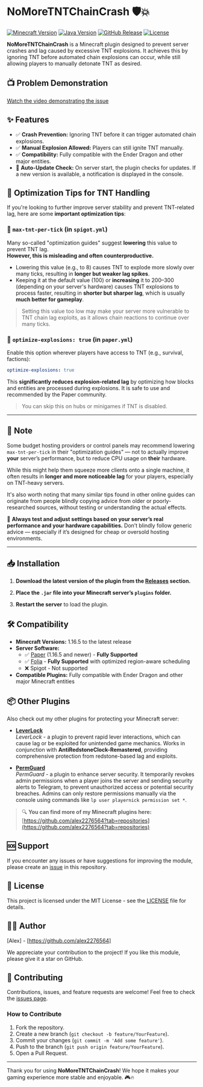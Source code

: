 # NoMoreTNTChainCrash 🛡️💥

[![Minecraft Version](https://img.shields.io/badge/Minecraft-1.16.5+-brightgreen)](https://papermc.io/software/paper)
[![Java Version](https://img.shields.io/badge/java-17+-orange)](https://adoptium.net/installation/linux/)
[![GitHub Release](https://img.shields.io/github/v/release/alex2276564/NoMoreTNTChainCrash?color=blue)](https://github.com/alex2276564/NoMoreTNTChainCrash/releases/latest)
[![License](https://img.shields.io/badge/license-MIT-green.svg)](LICENSE)

**NoMoreTNTChainCrash** is a Minecraft plugin designed to prevent server crashes and lag caused by excessive TNT explosions. It achieves this by ignoring TNT before automated chain explosions can occur, while still allowing players to manually detonate TNT as desired.

## 📺 Problem Demonstration
[Watch the video demonstrating the issue](https://www.youtube.com/watch?v=HEet0raMR4o)

## ✨ Features

- ✅ **Crash Prevention:** Ignoring TNT before it can trigger automated chain explosions.
- ✅ **Manual Explosion Allowed:** Players can still ignite TNT manually.
- ✅ **Compatibility:** Fully compatible with the Ender Dragon and other major entities.
- 🔄 **Auto-Update Check:** On server start, the plugin checks for updates. If a new version is available, a notification is displayed in the console.

## 🧠 Optimization Tips for TNT Handling

If you're looking to further improve server stability and prevent TNT-related lag, here are some **important optimization tips**:

### 🔧 `max-tnt-per-tick` (in `spigot.yml`)

Many so-called "optimization guides" suggest **lowering** this value to prevent TNT lag.  
**However, this is misleading and often counterproductive.**

- Lowering this value (e.g., to 8) causes TNT to explode more slowly over many ticks, resulting in **longer but weaker lag spikes**.
- Keeping it at the default value (100) or **increasing** it to 200–300 (depending on your server's hardware) causes TNT explosions to process faster, resulting in **shorter but sharper lag**, which is usually **much better for gameplay**.

> Setting this value too low may make your server more vulnerable to TNT chain lag exploits, as it allows chain reactions to continue over many ticks.

### 🚀 `optimize-explosions: true` (in `paper.yml`)

Enable this option wherever players have access to TNT (e.g., survival, factions):

```yaml
optimize-explosions: true
```

This **significantly reduces explosion-related lag** by optimizing how blocks and entities are processed during explosions. It is safe to use and recommended by the Paper community.

> You can skip this on hubs or minigames if TNT is disabled.

---

## 📌 Note

Some budget hosting providers or control panels may recommend lowering `max-tnt-per-tick` in their "optimization guides" — not to actually improve **your** server’s performance, but to reduce CPU usage on **their** hardware.

While this might help them squeeze more clients onto a single machine, it often results in **longer and more noticeable lag** for your players, especially on TNT-heavy servers.

It's also worth noting that many similar tips found in other online guides can originate from people blindly copying advice from older or poorly-researched sources, without testing or understanding the actual effects.

🔧 **Always test and adjust settings based on your server’s real performance and your hardware capabilities.** Don’t blindly follow generic advice — especially if it’s designed for cheap or oversold hosting environments.

---

## 📥 Installation

1. **Download the latest version of the plugin from the [Releases](https://github.com/alex2276564/NoMoreTNTChainCrash/releases) section.**

2. **Place the `.jar` file into your Minecraft server’s `plugins` folder.**

3. **Restart the server** to load the plugin.

## 🛠️ Compatibility

- **Minecraft Versions:** 1.16.5 to the latest release
- **Server Software:**
    - ✅ [Paper](https://papermc.io/) (1.16.5 and newer) - **Fully Supported**
    - ✅ [Folia](https://papermc.io/software/folia) - **Fully Supported** with optimized region-aware scheduling
    - ❌ Spigot - Not supported
- **Compatible Plugins:** Fully compatible with Ender Dragon and other major Minecraft entities

## 📦 Other Plugins

Also check out my other plugins for protecting your Minecraft server:

- [**LeverLock**](https://github.com/alex2276564/LeverLock)  
  *LeverLock* - a plugin to prevent rapid lever interactions, which can cause lag or be exploited for unintended game mechanics. Works in conjunction with **AntiRedstoneClock-Remastered**, providing comprehensive protection from redstone-based lag and exploits.

- [**PermGuard**](https://github.com/alex2276564/PermGuard)  
  *PermGuard* - a plugin to enhance server security. It temporarily revokes admin permissions when a player joins the server and sending security alerts to Telegram, to prevent unauthorized access or potential security breaches. Admins can only restore permissions manually via the console using commands like `lp user playernick permission set *`.

> 🔍 **You can find more of my Minecraft plugins here:**  
> [https://github.com/alex2276564?tab=repositories](https://github.com/alex2276564?tab=repositories)

## 🆘 Support

If you encounter any issues or have suggestions for improving the module, please create an [issue](https://github.com/alex2276564/NoMoreTNTChainCrash/issues) in this repository.

## 📄 License

This project is licensed under the MIT License - see the [LICENSE](LICENSE) file for details.

## 👨‍💻 Author

[Alex] - [https://github.com/alex2276564]

We appreciate your contribution to the project! If you like this module, please give it a star on GitHub.

## 🤝 Contributing

Contributions, issues, and feature requests are welcome! Feel free to check the [issues page](https://github.com/alex2276564/NoMoreTNTChainCrash/issues).

### How to Contribute

1. Fork the repository.
2. Create a new branch (`git checkout -b feature/YourFeature`).
3. Commit your changes (`git commit -m 'Add some feature'`).
4. Push to the branch (`git push origin feature/YourFeature`).
5. Open a Pull Request.

---

Thank you for using **NoMoreTNTChainCrash**! We hope it makes your gaming experience more stable and enjoyable. 🎮🔥
